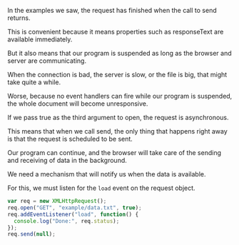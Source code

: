In the examples we saw, the request has finished when the call to
send returns. 

This is convenient because it means properties such
as responseText are available immediately. 

But it also means that
our program is suspended as long as the browser and server are
communicating. 

When the connection is bad, the server is slow, or
the file is big, that might take quite a while. 

Worse, because no
event handlers can fire while our program is suspended, the whole
document will become unresponsive.

If we pass true as the third argument to open, the request is
asynchronous.

 This means that when we call send, the only thing
that happens right away is that the request is scheduled to be sent.

Our program can continue, and the browser will take care of the
sending and receiving of data in the background.

We need a mechanism that will notify us when the data is available.

For this, we must listen for the `load` event on the request object.

```javascript
var req = new XMLHttpRequest();
req.open("GET", "example/data.txt", true);
req.addEventListener("load", function() {
  console.log("Done:", req.status);
});
req.send(null);
```

